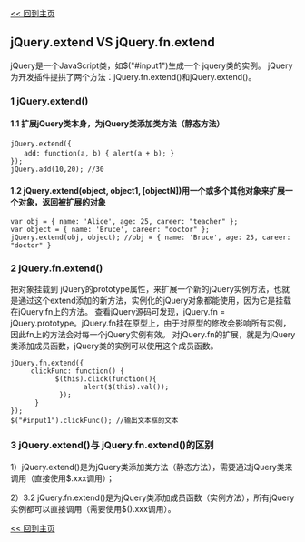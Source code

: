 [<< 回到主页](http://suzy1993.github.io/misszy/)

## jQuery.extend VS jQuery.fn.extend

jQuery是一个JavaScript类，如$("#input1")生成一个 jquery类的实例。
jQuery为开发插件提拱了两个方法：jQuery.fn.extend()和jQuery.extend()。

### 1 jQuery.extend()
#### 1.1 扩展jQuery类本身，为jQuery类添加类方法（静态方法）
```
jQuery.extend({
　　add: function(a, b) { alert(a + b); }
});
jQuery.add(10,20); //30
```

#### 1.2 jQuery.extend(object, object1, [objectN])用一个或多个其他对象来扩展一个对象，返回被扩展的对象
```
var obj = { name: 'Alice', age: 25, career: "teacher" };
var object = { name: 'Bruce', career: "doctor" };
jQuery.extend(obj, object); //obj = { name: 'Bruce', age: 25, career: "doctor" }
```

### 2 jQuery.fn.extend()
把对象挂载到 jQuery的prototype属性，来扩展一个新的jQuery实例方法，也就是通过这个extend添加的新方法，实例化的jQuery对象都能使用，因为它是挂载在jQuery.fn上的方法。
查看jQuery源码可发现，jQuery.fn = jQuery.prototype。jQuery.fn挂在原型上，由于对原型的修改会影响所有实例，因此fn上的方法会对每一个jQuery实例有效。
对jQuery.fn的扩展，就是为jQuery类添加成员函数，jQuery类的实例可以使用这个成员函数。
```
jQuery.fn.extend({
     clickFunc: function() {
           $(this).click(function(){
                  alert($(this).val());
            });
      }
});
$("#input1").clickFunc(); //输出文本框的文本
```

### 3 jQuery.extend()与 jQuery.fn.extend()的区别
1）jQuery.extend()是为jQuery类添加类方法（静态方法），需要通过jQuery类来调用（直接使用$.xxx调用）；

2）3.2 jQuery.fn.extend()是为jQuery类添加成员函数（实例方法），所有jQuery实例都可以直接调用（需要使用$().xxx调用）。

[<< 回到主页](http://suzy1993.github.io/misszy/)

